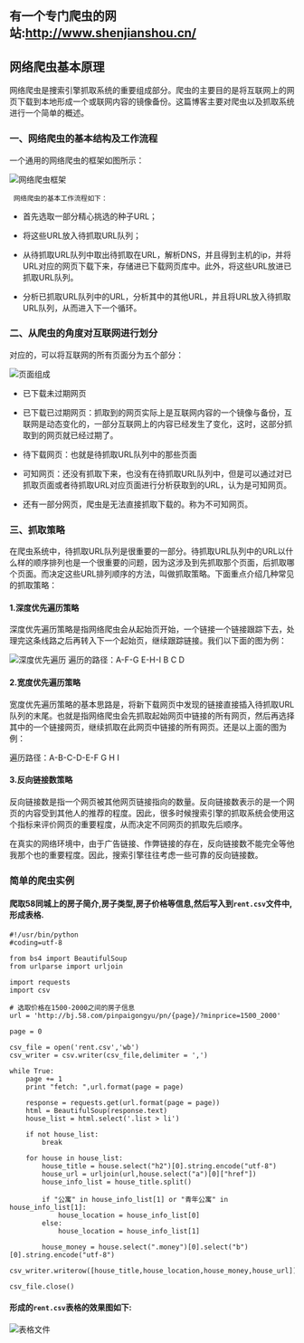 ## 有一个专门爬虫的网站:http://www.shenjianshou.cn/

## 网络爬虫基本原理
 网络爬虫是捜索引擎抓取系统的重要组成部分。爬虫的主要目的是将互联网上的网页下载到本地形成一个或联网内容的镜像备份。这篇博客主要对爬虫以及抓取系统进行一个简单的概述。
### 一、网络爬虫的基本结构及工作流程
 一个通用的网络爬虫的框架如图所示：

 ![网络爬虫框架](./img/1.png)
 
     网络爬虫的基本工作流程如下：

- 首先选取一部分精心挑选的种子URL；

- 将这些URL放入待抓取URL队列；

- 从待抓取URL队列中取出待抓取在URL，解析DNS，并且得到主机的ip，并将URL对应的网页下载下来，存储进已下载网页库中。此外，将这些URL放进已抓取URL队列。

- 分析已抓取URL队列中的URL，分析其中的其他URL，并且将URL放入待抓取URL队列，从而进入下一个循环。

### 二、从爬虫的角度对互联网进行划分
 
对应的，可以将互联网的所有页面分为五个部分：

![页面组成](./img/2.png)

- 已下载未过期网页

- 已下载已过期网页：抓取到的网页实际上是互联网内容的一个镜像与备份，互联网是动态变化的，一部分互联网上的内容已经发生了变化，这时，这部分抓取到的网页就已经过期了。

- 待下载网页：也就是待抓取URL队列中的那些页面

- 可知网页：还没有抓取下来，也没有在待抓取URL队列中，但是可以通过对已抓取页面或者待抓取URL对应页面进行分析获取到的URL，认为是可知网页。

- 还有一部分网页，爬虫是无法直接抓取下载的。称为不可知网页。

### 三、抓取策略

 在爬虫系统中，待抓取URL队列是很重要的一部分。待抓取URL队列中的URL以什么样的顺序排列也是一个很重要的问题，因为这涉及到先抓取那个页面，后抓取哪个页面。而决定这些URL排列顺序的方法，叫做抓取策略。下面重点介绍几种常见的抓取策略：

#### 1.深度优先遍历策略
 深度优先遍历策略是指网络爬虫会从起始页开始，一个链接一个链接跟踪下去，处理完这条线路之后再转入下一个起始页，继续跟踪链接。我们以下面的图为例：
 
 ![深度优先遍历](./img/3.png)
     遍历的路径：A-F-G  E-H-I B C D

#### 2.宽度优先遍历策略
 宽度优先遍历策略的基本思路是，将新下载网页中发现的链接直接插入待抓取URL队列的末尾。也就是指网络爬虫会先抓取起始网页中链接的所有网页，然后再选择其中的一个链接网页，继续抓取在此网页中链接的所有网页。还是以上面的图为例：

  遍历路径：A-B-C-D-E-F G H I

#### 3.反向链接数策略
 反向链接数是指一个网页被其他网页链接指向的数量。反向链接数表示的是一个网页的内容受到其他人的推荐的程度。因此，很多时候搜索引擎的抓取系统会使用这个指标来评价网页的重要程度，从而决定不同网页的抓取先后顺序。

   在真实的网络环境中，由于广告链接、作弊链接的存在，反向链接数不能完全等他我那个也的重要程度。因此，搜索引擎往往考虑一些可靠的反向链接数。

### 简单的爬虫实例

#### 爬取58同城上的房子简介,房子类型,房子价格等信息,然后写入到`rent.csv`文件中,形成表格.

```
#!/usr/bin/python
#coding=utf-8

from bs4 import BeautifulSoup
from urlparse import urljoin

import requests
import csv

# 选取价格在1500-2000之间的房子信息
url = 'http://bj.58.com/pinpaigongyu/pn/{page}/?minprice=1500_2000'

page = 0

csv_file = open('rent.csv','wb')
csv_writer = csv.writer(csv_file,delimiter = ',')

while True:
    page += 1
    print "fetch: ",url.format(page = page)

    response = requests.get(url.format(page = page))
    html = BeautifulSoup(response.text)
    house_list = html.select('.list > li')

    if not house_list:
        break

    for house in house_list:
        house_title = house.select("h2")[0].string.encode("utf-8")
        house_url = urljoin(url,house.select("a")[0]["href"])
        house_info_list = house_title.split()

        if "公寓" in house_info_list[1] or "青年公寓" in house_info_list[1]:
            house_location = house_info_list[0]
        else:
            house_location = house_info_list[1]

        house_money = house.select(".money")[0].select("b")[0].string.encode("utf-8")
        csv_writer.writerow([house_title,house_location,house_money,house_url])

csv_file.close()
```

#### 形成的`rent.csv`表格的效果图如下:

![表格文件](./img/4.jpg)



